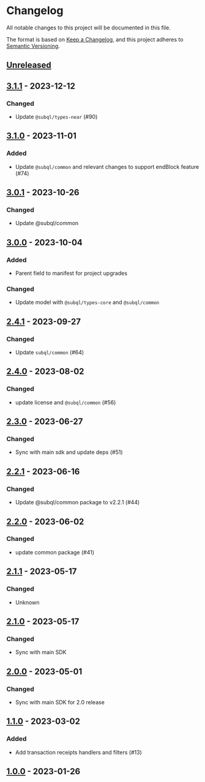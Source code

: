 # Changelog
All notable changes to this project will be documented in this file.

The format is based on [Keep a Changelog](https://keepachangelog.com/en/1.0.0/),
and this project adheres to [Semantic Versioning](https://semver.org/spec/v2.0.0.html).

## [Unreleased]

## [3.1.1] - 2023-12-12
### Changed
- Update `@subql/types-near` (#90)

## [3.1.0] - 2023-11-01
### Added
- Update `@subql/common` and relevant changes to support endBlock feature (#74)

## [3.0.1] - 2023-10-26
### Changed
- Update @subql/common

## [3.0.0] - 2023-10-04
### Added
- Parent field to manifest for project upgrades

### Changed
- Update model with `@subql/types-core` and `@subql/common`

## [2.4.1] - 2023-09-27
### Changed
- Update `subql/common` (#64)

## [2.4.0] - 2023-08-02
### Changed
- update license and `@subql/common` (#56)

## [2.3.0] - 2023-06-27
### Changed
- Sync with main sdk and update deps (#51)

## [2.2.1] - 2023-06-16
### Changed
- Update @subql/common package to v2.2.1 (#44)

## [2.2.0] - 2023-06-02
### Changed
- update common package (#41)

## [2.1.1] - 2023-05-17
### Changed
- Unknown

## [2.1.0] - 2023-05-17
### Changed
- Sync with main SDK

## [2.0.0] - 2023-05-01
### Changed
- Sync with main SDK for 2.0 release

## [1.1.0] - 2023-03-02
### Added
- Add transaction receipts handlers and filters (#13)

## [1.0.0] - 2023-01-26
[Unreleased]: https://github.com/subquery/subql-near/compare/common-near/3.1.1...HEAD
[3.1.1]: https://github.com/subquery/subql-near/compare/common-near/3.1.0...common-near/3.1.1
[3.1.0]: https://github.com/subquery/subql-near/compare/common-near/3.0.1...common-near/3.1.0
[3.0.1]: https://github.com/subquery/subql-near/compare/common-near/3.0.0...common-near/3.0.1
[3.0.0]: https://github.com/subquery/subql-near/compare/commonm-near/2.4.1...commonm-near/3.0.0
[2.4.1]: https://github.com/subquery/subql-near/compare/common-near/2.4.0...common-near/2.4.1
[2.4.0]: https://github.com/subquery/subql-near/compare/common-near/2.3.0...common-near/2.4.0
[2.3.0]: https://github.com/subquery/subql-near/compare/common-near/2.2.1...common-near/2.3.0
[2.2.1]: https://github.com/subquery/subql-near/compare/common-near/2.2.0...common-near/2.2.1
[2.2.0]: https://github.com/subquery/subql-near/compare/common-near/2.1.1...common-near/2.2.0
[2.1.1]: https://github.com/subquery/subql-near/compare/common-near/2.1.0...common-near/2.1.1
[2.1.0]: https://github.com/subquery/subql-near/compare/common-near/2.0.0...common-near/2.1.0
[2.0.0]: https://github.com/subquery/subql-near/compare/common-near/1.1.0...common-near/2.0.0
[1.1.0]: https://github.com/subquery/subql-near/compare/common-near/1.0.0...common-near/1.1.0
[1.0.0]: https://github.com/subquery/subql-near/tags/1.0.0
